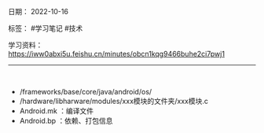 日期： 2022-10-16

标签： #学习笔记 #技术

学习资料： https://iww0abxi5u.feishu.cn/minutes/obcn1kqg9466buhe2ci7pwj1


---
<br>

- /frameworks/base/core/java/android/os/
- /hardware/libharware/modules/xxx模块的文件夹/xxx模块.c
- Android.mk ：编译文件
- Android.bp ：依赖、打包信息




